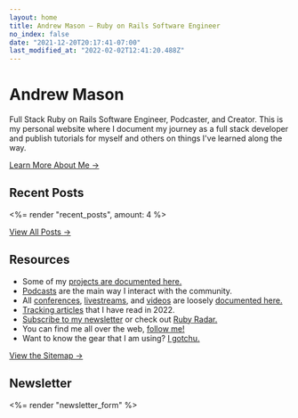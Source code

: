 ```yaml
---
layout: home
title: Andrew Mason — Ruby on Rails Software Engineer
no_index: false
date: "2021-12-20T20:17:41-07:00"
last_modified_at: "2022-02-02T12:41:20.488Z"
---
```


# Andrew Mason

Full Stack Ruby on Rails Software Engineer, Podcaster, and Creator. This is my personal website where I document my journey as a full stack developer and publish tutorials for myself and others on things I've learned along the way.

[Learn More About Me <span aria-hidden="true">&rarr;</span>](/about/)

## Recent Posts

<%= render "recent_posts", amount: 4 %>

[View All Posts <span aria-hidden="true">&rarr;</span>](/posts/)

## Resources

- Some of my [projects are documented here.](/projects/)
- [Podcasts](/podcasts/) are the main way I interact with the community.
- All [conferences](/speaking#conferences), [livestreams](/speaking#livestreams/), and [videos](/speaking#videos) are loosely [documented here.](/speaking/)
- [Tracking articles](/reading-list/) that I have read in 2022.
- [Subscribe to my newsletter](/newsletter/) or check out [Ruby Radar.](https://rubyradar.dev)
- You can find me all over the web, [follow me!](/follow/)
- Want to know the gear that I am using? [I gotchu.](/uses/)

[View the Sitemap <span aria-hidden="true">&rarr;</span>](/posts/)

## Newsletter

<%= render "newsletter_form" %>
